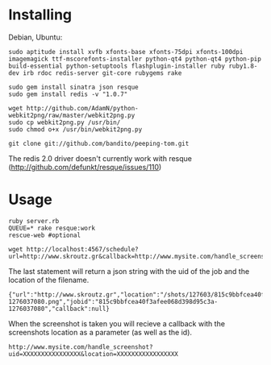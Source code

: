 Installing
===============

Debian, Ubuntu: 

    sudo aptitude install xvfb xfonts-base xfonts-75dpi xfonts-100dpi imagemagick ttf-mscorefonts-installer python-qt4 python-qt4 python-pip build-essential python-setuptools flashplugin-installer ruby ruby1.8-dev irb rdoc redis-server git-core rubygems rake

    sudo gem install sinatra json resque
    sudo gem install redis -v "1.0.7"

    wget http://github.com/AdamN/python-webkit2png/raw/master/webkit2png.py
    sudo cp webkit2png.py /usr/bin/
    sudo chmod o+x /usr/bin/webkit2png.py

    git clone git://github.com/bandito/peeping-tom.git


The redis 2.0 driver doesn't currently work with resque (http://github.com/defunkt/resque/issues/110)

Usage
========

    ruby server.rb
    QUEUE=* rake resque:work
    rescue-web #optional

    wget http://localhost:4567/schedule?url=http://www.skroutz.gr&callback=http://www.mysite.com/handle_screenshot

The last statement will return a json string with the uid of the job and the location of the filename.

    {"url":"http://www.skroutz.gr","location":"/shots/127603/815c9bbfcea40f3afee068d398d95c3a-1276037080.png","jobid":"815c9bbfcea40f3afee068d398d95c3a-1276037080","callback":null}

When the screenshot is taken you will recieve a callback with the screenshots location as a parameter (as well as the id).

    http://www.mysite.com/handle_screenshot?uid=XXXXXXXXXXXXXXXX&location=XXXXXXXXXXXXXXXXX
